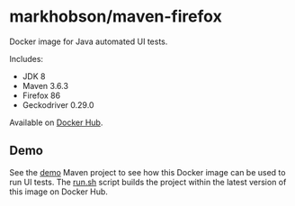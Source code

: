 # markhobson/maven-firefox

Docker image for Java automated UI tests.

Includes:

* JDK 8
* Maven 3.6.3
* Firefox 86
* Geckodriver 0.29.0

Available on [Docker Hub](https://hub.docker.com/r/markhobson/maven-firefox/).

## Demo

See the [demo](demo) Maven project to see how this Docker image can be used to run UI tests. The [run.sh](demo/run.sh) script builds the project within the latest version of this image on Docker Hub.
